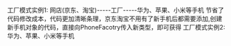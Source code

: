 工厂模式实例1:
    网店(京东、淘宝)-----工厂-----华为、苹果、小米等手机
    节省了代码修改成本，代码更加清晰条理，京东淘宝不用有了新手机后都需要添加,创建新手机对象的代码，直接向PhoneFacotry传入新类型，即可获得
工厂模式实例2:
    华为、苹果、小米等手机
